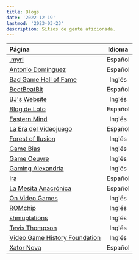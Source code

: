 ```yaml
---
title: Blogs
date: '2022-12-19'
lastmod: '2023-03-23'
description: Sitios de gente aficionada.
---
```


|Página                                                  										| Idioma |
|:------------------------------------------------------										|:------:|
|[.myri](https://imaginarysong.medium.com/)														|Español|
|[Antonio Domínguez](https://antoniodmgzp.wordpress.com/)										|Español|
|[Bad Game Hall of Fame](https://www.badgamehalloffame.com/)									|Inglés|
|[BeetBeatBit](https://beetbeatbit.blogspot.com/)												|Español|
|[BJ's Website](https://beedge.neocities.org/)													|Inglés|
|[Blog de Loto](https://lablogdeloto.wordpress.com/)											|Español|
|[Eastern Mind](https://easternmind.tumblr.com/)												|Inglés|
|[La Era del Videojuego](https://laeradelvideojuego.wordpress.com/)								|Español|
|[Forest of Ilusion](https://forestillusion.com/)												|Inglés|
|[Game Bias](https://gamebias.wordpress.com/)													|Inglés|
|[Game Oeuvre](https://gameoeuvre.org/)															|Inglés|
|[Gaming Alexandria](https://www.gamingalexandria.com/)											|Inglés|
|[Ira](https://yosoyira.medium.com/)															|Español|
|[La Mesita Anacrónica](https://mesitaluder.blogspot.com/)										|Español|
|[On Video Games](https://jmargaris.substack.com/)												|Inglés|
|[ROMchip](https://romchip.org/index.php/romchip-journal/index)									|Inglés|
|[shmuplations](https://shmuplations.com)														|Inglés|
|[Tevis Thompson](http://tevisthompson.com/)													|Inglés|
|[Video Game History Foundation](https://gamehistory.org/blog/)									|Inglés|
|[Xator Nova](https://xatornova.blogspot.com/)													|Español|
